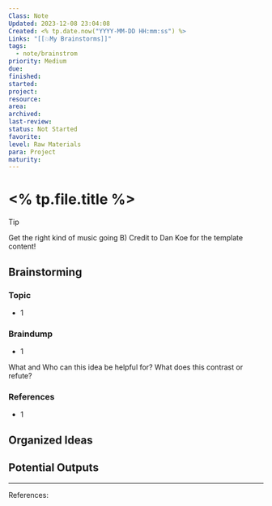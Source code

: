 ```yaml
---
Class: Note
Updated: 2023-12-08 23:04:08
Created: <% tp.date.now("YYYY-MM-DD HH:mm:ss") %>
Links: "[[💥My Brainstorms]]"
tags:
  - note/brainstrom
priority: Medium
due: 
finished: 
started: 
project: 
resource: 
area: 
archived: 
last-review: 
status: Not Started
favorite: 
level: Raw Materials
para: Project
maturity: 
---
```



# <% tp.file.title %>

> [!tip]
> Get the right kind of music going B)
> Credit to Dan Koe for the template content!

## Brainstorming

### Topic
- 1

### Braindump
- 1

What and Who can this idea be helpful for?
What does this contrast or refute?

### References
- 1

## Organized Ideas

## Potential Outputs

***
References: